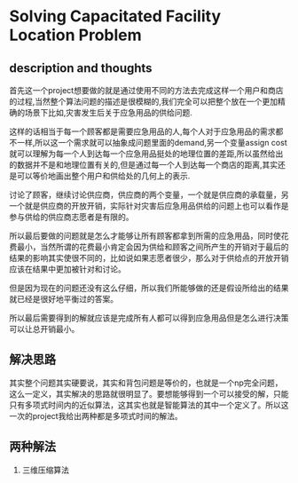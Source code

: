 # Solving Capacitated Facility Location Problem 

## description and thoughts

首先这一个project想要做的就是通过使用不同的方法去完成这样一个用户和商店的过程,当然整个算法问题的描述是很模糊的,我们完全可以把整个放在一个更加精确的场景下比如,灾害发生后关于应急用品的供给问题.

这样的话相当于每一个顾客都是需要应急用品的人,每个人对于应急用品的需求都不一样,所以这一个需求就可以抽象成问题里面的demand,另一个变量assign cost就可以理解为每一个人到达每一个应急用品挺处的地理位置的差距,所以虽然给出的数据并不是和地理位置有关的,但是通过每一个人到达每一个商店的距离,其实还是可以等价地画出整个用户和供给处的几何上的表示.

讨论了顾客，继续讨论供应商，供应商的两个变量，一个就是供应商的承载量，另一个就是供应商的开放开销，实际针对灾害后应急用品供给的问题上也可以看作是参与供给的供应商志愿者是有限的。

所以最后要做的问题就是怎么才能够让所有顾客都拿到所需的应急用品，同时使花费最小，当然所谓的花费最小肯定会因为供给和顾客之间所产生的开销对于最后的结果的影响其实使很不同的，比如说如果志愿者很少，那么对于供给点的开放开销应该在结果中更加被针对和讨论。

但是因为现在的问题还没有这么仔细，所以我们所能够做的还是假设所给出的结果就已经是很好地平衡过的答案。

所以最后需要得到的解就应该是完成所有人都可以得到应急用品但是怎么进行决策可以让总开销最小。

## 解决思路

其实整个问题其实硬要说，其实和背包问题是等价的，也就是一个np完全问题，这么一定义，其实解决的思路就很明显了。要想能够得到一个可以接受的解，只能只有多项式时间内的近似算法，这其实也就是智能算法的其中一个定义了。所以这一次的project我给出两种都是多项式时间的解法。

## 两种解法

1. 三维压缩算法